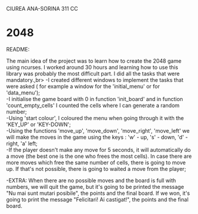 CIUREA ANA-SORINA
311 CC 
# 2048
README:

The main idea of the project was to learn how to create the 2048 game using ncurses. I worked around 30 hours and learning how to use this library was probably the most difficult part. I did all the tasks that were mandatory.,br>
-I created different windows to implement the tasks that were asked ( for example a window for the 'initial_menu' or for 'data_menu');<br>
-I initialise the game board with 0 in function 'init_board' and in function 'count_empty_cells' I counted the cells where I can generate a random number;<br>
-Using 'start colour', I coloured the menu when going through it with the 'KEY_UP' or 'KEY-DOWN';<br>
-Using the functions 'move_up', 'move_down', 'move_right', 'move_left' we will make the moves in the game using the keys : 'w' - up, 's' - down, 'd' - right, 'a' left;<br>
-If the player doesn't make any move for 5 seconds, it will automatically do a move (the best one is the one who frees the most cells). In case there are more moves which free the same number of cells, there is going to move up. If that's not possible, there is going to waited a move from the player;<br>

-EXTRA: When there are no possible moves and the board is full with numbers, we will quit the game, but it's going to be printed the message "Nu mai sunt mutari posibile", the points and the final board. If we won, it's going to print the message "Felicitari! Ai castigat!", the points and the final board.
